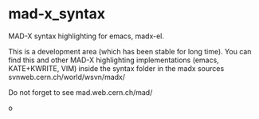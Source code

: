 mad-x_syntax
============

MAD-X syntax highlighting for emacs, madx-el.

This is a development area (which has been stable for long time).
You can find this and other MAD-X highlighting implementations
  (emacs, KATE+KWRITE, VIM)
inside the syntax folder in the madx sources
svnweb.cern.ch/world/wsvn/madx/

Do not forget to see 
mad.web.cern.ch/mad/

o
